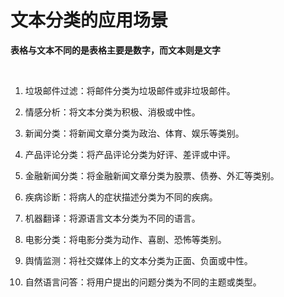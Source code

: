 # 文本分类的应用场景

**表格与文本不同的是表格主要是数字，而文本则是文字**

<br>

1. 垃圾邮件过滤：将邮件分类为垃圾邮件或非垃圾邮件。

2. 情感分析：将文本分类为积极、消极或中性。

3. 新闻分类：将新闻文章分类为政治、体育、娱乐等类别。

4. 产品评论分类：将产品评论分类为好评、差评或中评。

5. 金融新闻分类：将金融新闻文章分类为股票、债券、外汇等类别。

6. 疾病诊断：将病人的症状描述分类为不同的疾病。

7. 机器翻译：将源语言文本分类为不同的语言。

8. 电影分类：将电影分类为动作、喜剧、恐怖等类别。

9. 舆情监测：将社交媒体上的文本分类为正面、负面或中性。

10. 自然语言问答：将用户提出的问题分类为不同的主题或类型。